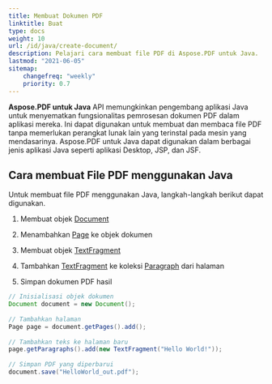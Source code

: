 ```yaml
---
title: Membuat Dokumen PDF 
linktitle: Buat
type: docs
weight: 10
url: /id/java/create-document/
description: Pelajari cara membuat file PDF di Aspose.PDF untuk Java.
lastmod: "2021-06-05"
sitemap:
    changefreq: "weekly"
    priority: 0.7
---
```


**Aspose.PDF untuk Java** API memungkinkan pengembang aplikasi Java untuk menyematkan fungsionalitas pemrosesan dokumen PDF dalam aplikasi mereka. Ini dapat digunakan untuk membuat dan membaca file PDF tanpa memerlukan perangkat lunak lain yang terinstal pada mesin yang mendasarinya. Aspose.PDF untuk Java dapat digunakan dalam berbagai jenis aplikasi Java seperti aplikasi Desktop, JSP, dan JSF.

## Cara membuat File PDF menggunakan Java

Untuk membuat file PDF menggunakan Java, langkah-langkah berikut dapat digunakan.

1. Membuat objek [Document](https://reference.aspose.com/pdf/java/com.aspose.pdf/Document)
1. Menambahkan [Page](https://reference.aspose.com/pdf/java/com.aspose.pdf/Page) ke objek dokumen
1. Membuat objek [TextFragment](https://reference.aspose.com/pdf/java/com.aspose.pdf.class-use/textfragment)

1. Tambahkan [TextFragment](https://reference.aspose.com/pdf/java/com.aspose.pdf.class-use/textfragment) ke koleksi [Paragraph](https://reference.aspose.com/pdf/java/com.aspose.pdf/Paragraphs) dari halaman
1. Simpan dokumen PDF hasil

```java
// Inisialisasi objek dokumen
Document document = new Document();
 
// Tambahkan halaman
Page page = document.getPages().add();
 
// Tambahkan teks ke halaman baru
page.getParagraphs().add(new TextFragment("Hello World!"));
 
// Simpan PDF yang diperbarui
document.save("HelloWorld_out.pdf");
```